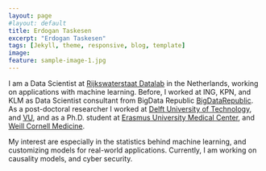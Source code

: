 ```yaml
---
layout: page
#layout: default
title: Erdogan Taskesen
excerpt: "Erdogan Taskesen"
tags: [Jekyll, theme, responsive, blog, template]
image:
feature: sample-image-1.jpg
---
```


I am a Data Scientist at [Rijkswaterstaat Datalab](http://www.rijkswaterstaat.nl) in the Netherlands, working on applications with machine learning.
Before, I worked at ING, KPN, and KLM as Data Scientist consultant from BigData Republic [BigDataRepublic](https://www.bigdatarepublic.nl).
As a post-doctoral researcher I worked at [Delft University of Technology](http://www.tudelft.nl), and [VU](https://ctg.cncr.nl/), and as a Ph.D. student at [Erasmus University Medical Center](https://www.erasmusmc.nl/), and [Weill Cornell Medicine](https://weill.cornell.edu/).

My interest are especially in the statistics behind machine learning, and customizing models for real-world applications. Currently, I am working on causality models, and cyber security.
